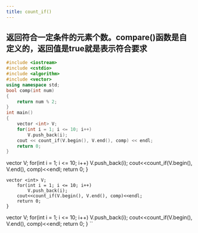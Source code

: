 ```yaml
---
title: count_if()
---
```


## 返回符合一定条件的元素个数。compare()函数是自定义的，返回值是true就是表示符合要求
``` c++
#include <iostream>
#include <cstdio>
#include <algorithm>
#include <vector>
using namespace std;
bool comp(int num)
{
    return num % 2;
}
int main()
{
    vector <int> V;
    for(int i = 1; i <= 10; i++)
        V.push_back(i);
    cout << count_if(V.begin(), V.end(), comp) << endl;
    return 0;
}
```
 vector <int> V;
    for(int i = 1; i <= 10; i++)
        V.push_back(i);
    cout<<count_if(V.begin(), V.end(), comp)<<endl;
    return 0;
}
```
vector <int> V;
    for(int i = 1; i <= 10; i++)
        V.push_back(i);
    cout<<count_if(V.begin(), V.end(), comp)<<endl;
    return 0;
}
````
  vector <int> V;
    for(int i = 1; i <= 10; i++)
        V.push_back(i);
    cout<<count_if(V.begin(), V.end(), comp)<<endl;
    return 0;
}
``
##
